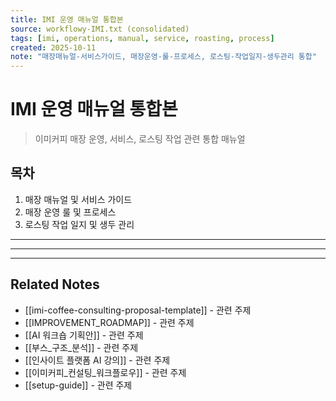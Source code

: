 ```yaml
---
title: IMI 운영 매뉴얼 통합본
source: workflowy-IMI.txt (consolidated)
tags: [imi, operations, manual, service, roasting, process]
created: 2025-10-11
note: "매장매뉴얼-서비스가이드, 매장운영-룰-프로세스, 로스팅-작업일지-생두관리 통합"
---
```


# IMI 운영 매뉴얼 통합본

> 이미커피 매장 운영, 서비스, 로스팅 작업 관련 통합 매뉴얼

## 목차
1. 매장 매뉴얼 및 서비스 가이드
2. 매장 운영 룰 및 프로세스
3. 로스팅 작업 일지 및 생두 관리

---



---




---

## Related Notes
- [[imi-coffee-consulting-proposal-template]] - 관련 주제
- [[IMPROVEMENT_ROADMAP]] - 관련 주제
- [[AI 워크숍 기획안]] - 관련 주제
- [[부스_구조_분석]] - 관련 주제
- [[인사이트 플랫폼 AI 강의]] - 관련 주제
- [[이미커피_컨설팅_워크플로우]] - 관련 주제
- [[setup-guide]] - 관련 주제
